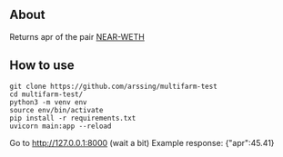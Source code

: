 ## About
Returns apr of the pair [NEAR-WETH](https://vfat.tools/aurora/auroraswap/)
## How to use
```shell
git clone https://github.com/arssing/multifarm-test
cd multifarm-test/
python3 -m venv env
source env/bin/activate
pip install -r requirements.txt
uvicorn main:app --reload
```
Go to http://127.0.0.1:8000 (wait a bit)
Example response:
{"apr":45.41}

